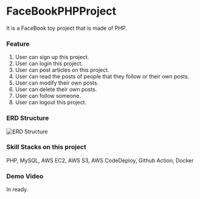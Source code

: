 # FaceBookPHPProject
It is a FaceBook toy project that is made of PHP.

### Feature

1. User can sign up this project.
2. User can login this project.
3. User can post articles on this project.
4. User can read the posts of people that they follow or their own posts.
5. User can modify their own posts.
6. User can delete their own posts.
7. User can follow someone.
8. User can logout this project.

### ERD Structure

![ERD Structure](https://github.com/dnjfqhd12345/FaceBookPHPProject/assets/102809474/637be11b-f12c-4874-bb69-ccb7bd0e9a11)

### Skill Stacks on this project

PHP, MySQL, AWS EC2, AWS S3, AWS CodeDeploy, Github Action, Docker

### Demo Video

In ready.